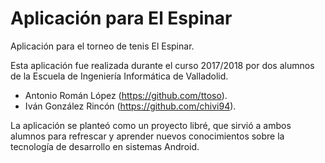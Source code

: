 # Aplicación para El Espinar
Aplicación para el torneo de tenis El Espinar.

Esta aplicación fue realizada durante el curso 2017/2018 por dos alumnos de la Escuela de Ingeniería Informática de Valladolid.
- Antonio Román López (https://github.com/ttoso).
- Iván González Rincón (https://github.com/chivi94).

La aplicación se planteó como un proyecto libré, que sirvió a ambos alumnos para refrescar y aprender nuevos conocimientos sobre
la tecnología de desarrollo en sistemas Android.

